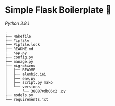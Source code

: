 # Simple Flask Boilerplate 🐍

_Python 3.8.1_

```
.
├── Makefile
├── Pipfile
├── Pipfile.lock
├── README.md
├── app.py
├── config.py
├── manage.py
├── migrations
│   ├── README
│   ├── alembic.ini
│   ├── env.py
│   ├── script.py.mako
│   └── versions
│       └── 380878db06c2_.py
├── models.py
└── requirements.txt
```